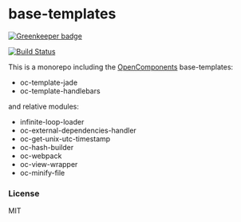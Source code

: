 base-templates
======================

[![Greenkeeper badge](https://badges.greenkeeper.io/opencomponents/base-templates.svg)](https://greenkeeper.io/)

[![Build Status](https://travis-ci.org/opencomponents/base-templates.svg?branch=master)](https://travis-ci.org/opencomponents/base-templates)

This is a monorepo including the [OpenComponents](https://github.com/opentable/oc) base-templates:

- oc-template-jade
- oc-template-handlebars

and relative modules:

- infinite-loop-loader
- oc-external-dependencies-handler
- oc-get-unix-utc-timestamp
- oc-hash-builder
- oc-webpack
- oc-view-wrapper
- oc-minify-file

### License
MIT
